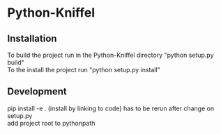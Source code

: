 # Python-Kniffel

## Installation
To build the project run in the Python-Kniffel directory "python setup.py build" \
To the install the project run "python setup.py install"

## Development
pip install -e . (install by linking to code) has to be rerun after change on setup.py \
add project root to pythonpath
